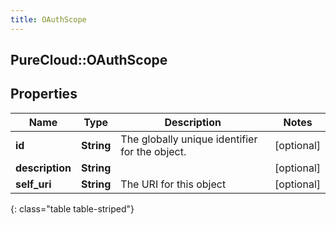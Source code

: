 ```yaml
---
title: OAuthScope
---
```

## PureCloud::OAuthScope

## Properties

|Name | Type | Description | Notes|
|------------ | ------------- | ------------- | -------------|
| **id** | **String** | The globally unique identifier for the object. | [optional] |
| **description** | **String** |  | [optional] |
| **self_uri** | **String** | The URI for this object | [optional] |
{: class="table table-striped"}


